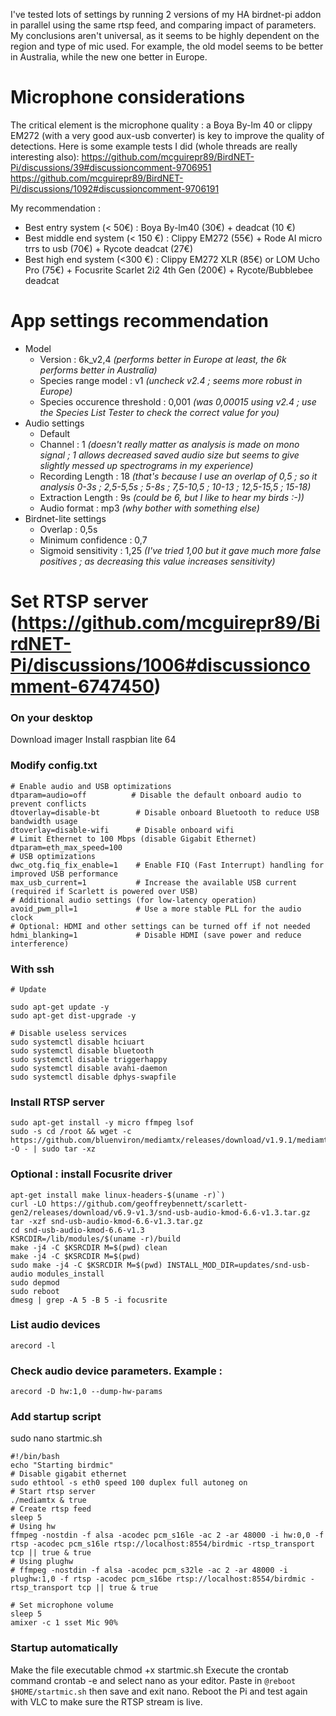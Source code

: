 I've tested lots of settings by running 2 versions of my HA birdnet-pi addon in parallel using the same rtsp feed, and comparing impact of parameters. 
My conclusions aren't universal, as it seems to be highly dependent on the region and type of mic used. For example, the old model seems to be better in Australia, while the new one better in Europe.

# Microphone considerations
The critical element is the microphone quality : a Boya By-lm 40 or clippy EM272 (with a very good aux-usb converter) is key to improve the quality of detections. 
Here is some example tests I did (whole threads are really interesting also): https://github.com/mcguirepr89/BirdNET-Pi/discussions/39#discussioncomment-9706951 
https://github.com/mcguirepr89/BirdNET-Pi/discussions/1092#discussioncomment-9706191

My recommendation :
- Best entry system (< 50€) : Boya By-lm40 (30€) + deadcat (10 €)
- Best middle end system (< 150 €) : Clippy EM272 (55€) + Rode AI micro trrs to usb (70€) + Rycote deadcat (27€)
- Best high end system (<300 €) : Clippy EM272 XLR (85€) or LOM Ucho Pro (75€) + Focusrite Scarlet 2i2 4th Gen (200€) + Rycote/Bubblebee deadcat

# App settings recommendation
- Model
    - Version : 6k_v2,4 _(performs better in Europe at least, the 6k performs better in Australia)_
    - Species range model : v1 _(uncheck v2.4 ; seems more robust in Europe)_
    - Species occurence threshold : 0,001 _(was 0,00015 using v2.4 ; use the Species List Tester to check the correct value for you)_
- Audio settings
    - Default
    - Channel : 1 _(doesn't really matter as analysis is made on mono signal ; 1 allows decreased saved audio size but seems to give slightly messed up spectrograms in my experience)_
    - Recording Length : 18 _(that's because I use an overlap of 0,5 ; so it analysis 0-3s ; 2,5-5,5s ; 5-8s ; 7,5-10,5 ; 10-13 ; 12,5-15,5 ; 15-18)_
    - Extraction Length : 9s _(could be 6, but I like to hear my birds :-))_
    - Audio format : mp3 _(why bother with something else)_
- Birdnet-lite settings
    - Overlap : 0,5s
    - Minimum confidence : 0,7
    - Sigmoid sensitivity : 1,25 _(I've tried 1,00 but it gave much more false positives ; as decreasing this value increases sensitivity)_

# Set RTSP server (https://github.com/mcguirepr89/BirdNET-Pi/discussions/1006#discussioncomment-6747450)
### On your desktop
Download imager
Install raspbian lite 64

### Modify config.txt
```
# Enable audio and USB optimizations
dtparam=audio=off          # Disable the default onboard audio to prevent conflicts
dtoverlay=disable-bt        # Disable onboard Bluetooth to reduce USB bandwidth usage
dtoverlay=disable-wifi      # Disable onboard wifi
# Limit Ethernet to 100 Mbps (disable Gigabit Ethernet)
dtparam=eth_max_speed=100
# USB optimizations
dwc_otg.fiq_fix_enable=1    # Enable FIQ (Fast Interrupt) handling for improved USB performance
max_usb_current=1           # Increase the available USB current (required if Scarlett is powered over USB)
# Additional audio settings (for low-latency operation)
avoid_pwm_pll=1             # Use a more stable PLL for the audio clock
# Optional: HDMI and other settings can be turned off if not needed
hdmi_blanking=1             # Disable HDMI (save power and reduce interference)
```

### With ssh
```
# Update

sudo apt-get update -y
sudo apt-get dist-upgrade -y

# Disable useless services
sudo systemctl disable hciuart
sudo systemctl disable bluetooth
sudo systemctl disable triggerhappy
sudo systemctl disable avahi-daemon
sudo systemctl disable dphys-swapfile
```

### Install RTSP server
```
sudo apt-get install -y micro ffmpeg lsof
sudo -s cd /root && wget -c https://github.com/bluenviron/mediamtx/releases/download/v1.9.1/mediamtx_v1.9.1_linux_arm64v8.tar.gz -O - | sudo tar -xz
```

### Optional : install Focusrite driver
```
apt-get install make linux-headers-$(uname -r)`)
curl -LO https://github.com/geoffreybennett/scarlett-gen2/releases/download/v6.9-v1.3/snd-usb-audio-kmod-6.6-v1.3.tar.gz
tar -xzf snd-usb-audio-kmod-6.6-v1.3.tar.gz
cd snd-usb-audio-kmod-6.6-v1.3
KSRCDIR=/lib/modules/$(uname -r)/build
make -j4 -C $KSRCDIR M=$(pwd) clean
make -j4 -C $KSRCDIR M=$(pwd)
sudo make -j4 -C $KSRCDIR M=$(pwd) INSTALL_MOD_DIR=updates/snd-usb-audio modules_install
sudo depmod
sudo reboot
dmesg | grep -A 5 -B 5 -i focusrite
```

### List audio devices
```
arecord -l
```

### Check audio device parameters. Example :
```
arecord -D hw:1,0 --dump-hw-params
```

### Add startup script
sudo nano startmic.sh
```
#!/bin/bash
echo "Starting birdmic"
# Disable gigabit ethernet
sudo ethtool -s eth0 speed 100 duplex full autoneg on
# Start rtsp server
./mediamtx & true
# Create rtsp feed
sleep 5
# Using hw
ffmpeg -nostdin -f alsa -acodec pcm_s16le -ac 2 -ar 48000 -i hw:0,0 -f rtsp -acodec pcm_s16le rtsp://localhost:8554/birdmic -rtsp_transport tcp || true & true
# Using plughw
# ffmpeg -nostdin -f alsa -acodec pcm_s32le -ac 2 -ar 48000 -i plughw:1,0 -f rtsp -acodec pcm_s16be rtsp://localhost:8554/birdmic -rtsp_transport tcp || true & true

# Set microphone volume
sleep 5
amixer -c 1 sset Mic 90%
```

### Startup automatically
Make the file executable chmod +x startmic.sh
Execute the crontab command crontab -e and select nano as your editor.
Paste in `@reboot $HOME/startmic.sh` then save and exit nano.
Reboot the Pi and test again with VLC to make sure the RTSP stream is live.
